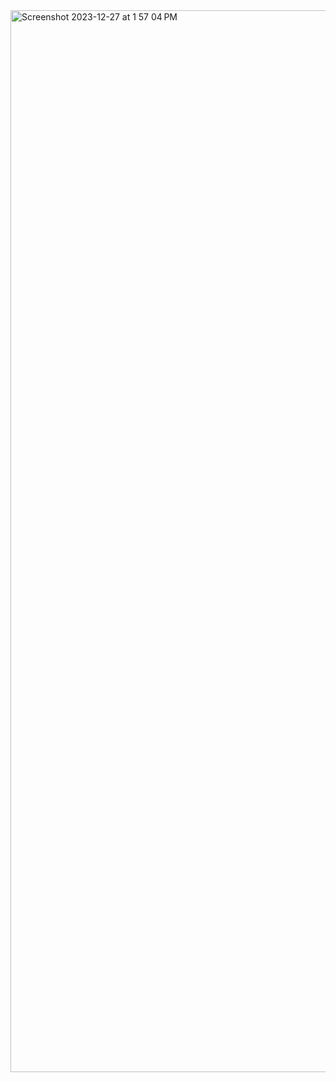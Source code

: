 <img width="1699" alt="Screenshot 2023-12-27 at 1 57 04 PM" src="https://github.com/mksiki/pizza-menu/assets/135950964/42d22aa7-806d-4891-a153-69ad6420d3f3">
